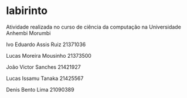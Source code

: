 # labirinto

Atividade realizada no curso de ciência da computação na Universidade Anhembi Morumbi

Ivo Eduardo Assis Ruiz 
21371036

Lucas Moreira Mousinho 
21373500

João Victor Sanches 
21421927

Lucas Issamu Tanaka
21425567

Denis Bento Lima
21090389
